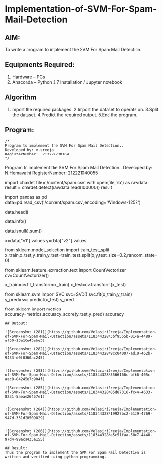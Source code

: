 # Implementation-of-SVM-For-Spam-Mail-Detection

## AIM:
To write a program to implement the SVM For Spam Mail Detection.

## Equipments Required:
1. Hardware – PCs
2. Anaconda – Python 3.7 Installation / Jupyter notebook

## Algorithm
1. mport the required packages.
2.Import the dataset to operate on.
3.Split the dataset.
4.Predict the required output.
5.End the program. 

## Program:
```
/*
Program to implement the SVM For Spam Mail Detection..
Developed by: v.sreeja
RegisterNumber:  212222230169
*/
```

Program to implement the SVM For Spam Mail Detection..
Developed by: N.Hemavathi
RegisterNumber:  212221040055


import chardet
file='/content/spam.csv'
with open(file,'rb') as rawdata:
  result = chardet.detect(rawdata.read(100000))
result


import pandas as pd
data=pd.read_csv('/content/spam.csv',encoding='Windows-1252')

data.head()

data.info()

data.isnull().sum()

x=data["v1"].values
y=data["v2"].values

from sklearn.model_selection import train_test_split
x_train,x_test,y_train,y_test=train_test_split(x,y,test_size=0.2,random_state=0)

from sklearn.feature_extraction.text import CountVectorizer
cv=CountVectorizer()

x_train=cv.fit_transform(x_train)
x_test=cv.transform(x_test)

from sklearn.svm import SVC
svc=SVC()
svc.fit(x_train,y_train)
y_pred=svc.predict(x_test)
y_pred

from sklearn import metrics
accuracy=metrics.accuracy_score(y_test,y_pred)
accuracy

```
## Output:

![Screenshot (281)](https://github.com/VelasiriSreeja/Implementation-of-SVM-For-Spam-Mail-Detection/assets/118344328/3bf9555b-014a-4489-af50-13a16e45ebe3)

![Screenshot (282)](https://github.com/VelasiriSreeja/Implementation-of-SVM-For-Spam-Mail-Detection/assets/118344328/9cc04007-ad10-462b-9433-d0f0360ac245)


![Screenshot (283)](https://github.com/VelasiriSreeja/Implementation-of-SVM-For-Spam-Mail-Detection/assets/118344328/3566166c-bf66-405c-aac8-84245e7c904f)

![Screenshot (285)](https://github.com/VelasiriSreeja/Implementation-of-SVM-For-Spam-Mail-Detection/assets/118344328/85d87316-fc44-4633-8231-5aeae26457e1)


![Screenshot (284)](https://github.com/VelasiriSreeja/Implementation-of-SVM-For-Spam-Mail-Detection/assets/118344328/19927bc2-5139-4769-947d-331d20509829)


![Screenshot (286)](https://github.com/VelasiriSreeja/Implementation-of-SVM-For-Spam-Mail-Detection/assets/118344328/a5c51faa-50e7-4440-97d4-99aca435a155)

## Result:
Thus the program to implement the SVM For Spam Mail Detection is written and verified using python programming.
